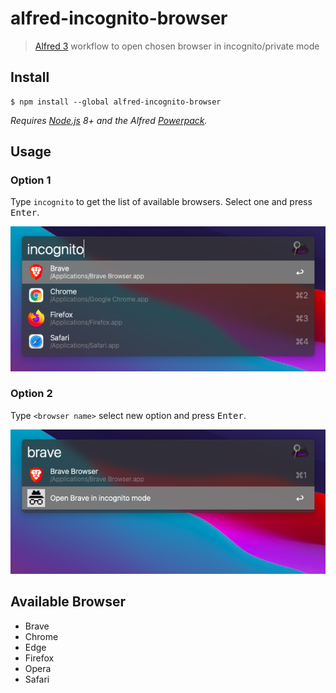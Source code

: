 # alfred-incognito-browser

> [Alfred 3](https://www.alfredapp.com) workflow to open chosen browser in incognito/private mode

## Install

```
$ npm install --global alfred-incognito-browser
```

_Requires [Node.js](https://nodejs.org) 8+ and the Alfred [Powerpack](https://www.alfredapp.com/powerpack/)._

## Usage

### Option 1

Type `incognito` to get the list of available browsers. Select one and press <kbd>Enter</kbd>.

![List of available Browsers](screenshot-incognito.png)

### Option 2

Type `<browser name>` select new option and press <kbd>Enter</kbd>.

![New option to open browser in incognito/private mode](screenshot-brave.png)

## Available Browser

- Brave
- Chrome
- Edge
- Firefox
- Opera
- Safari
